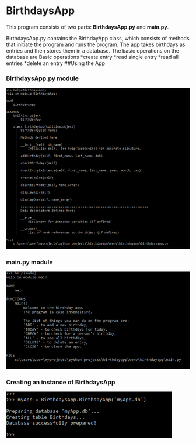 # BirthdaysApp
 

This program consists of two parts: **BirthdaysApp.py** and **main.py**.

BirthdaysApp.py contains the BirthdayApp class, which consists of methods that initiate the program and runs the program.
The app takes birthdays as entries and then stores them in a database. The basic operations on the database are
Basic operations
*create entry
*read single entry
*read all entries
*delete an entry
##Using the App
### BirthdaysApp.py module
![BirthdaysApp.py module screenshot](birthdaysApp.png?raw=true)
### main.py module
![main.py module screenshot](main.py.png?raw=true)
### Creating an instance of BirthdaysApp
![myApp; an instance of Birthdays.BirthdayApp](new_instance.png?raw=true)
